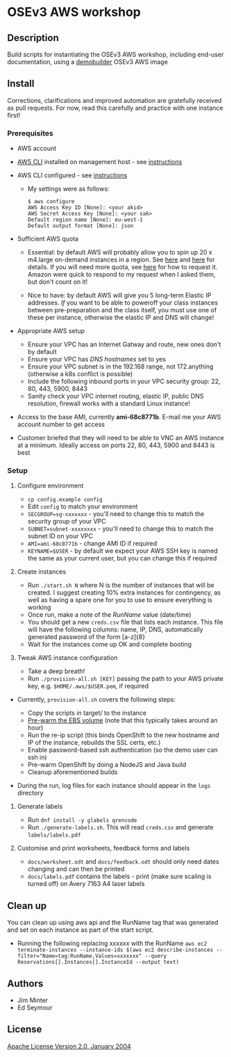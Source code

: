 # OSEv3 AWS workshop

## Description

Build scripts for instantiating the OSEv3 AWS workshop, including end-user
documentation, using a [demobuilder](https://github.com/RedHatEMEA/demobuilder)
OSEv3 AWS image

## Install

Corrections, clarifications and improved automation are gratefully received as
pull requests.  For now, read this carefully and practice with one instance
first!

### Prerequisites

* AWS account

* [AWS CLI](https://aws.amazon.com/cli/) installed on management host - see
  [instructions](http://docs.aws.amazon.com/cli/latest/userguide/installing.html)

* AWS CLI configured - see [instructions](http://docs.aws.amazon.com/cli/latest/userguide/cli-chap-getting-started.html)

  * My settings were as follows:

    ```
    $ aws configure
    AWS Access Key ID [None]: <your akid>
    AWS Secret Access Key [None]: <your sak>
    Default region name [None]: eu-west-1
    Default output format [None]: json
    ```

* Sufficient AWS quota

  * Essential: by default AWS will probably allow you to spin up 20 x m4.large
    on-demand instances in a region.  See [here](http://docs.aws.amazon.com/general/latest/gr/aws_service_limits.html#limits_ec2)
    and [here](http://aws.amazon.com/ec2/faqs/#How_many_instances_can_I_run_in_Amazon_EC2)
    for details.  If you will need more quota, see [here](http://docs.aws.amazon.com/general/latest/gr/aws_service_limits.html)
    for how to request it.  Amazon were quick to respond to my request when I
    asked them, but don't count on it!

  * Nice to have: by default AWS will give you 5 long-term Elastic IP addresses.
    *If* you want to be able to poweroff your class instances between
    pre-preparation and the class itself, you must use one of these per
    instance, otherwise the elastic IP and DNS will change!

* Appropriate AWS setup

  * Ensure your VPC has an Internet Gatway and route, new ones don't by default
  * Ensure your VPC has *DNS hostnames* set to yes
  * Ensure your VPC subnet is in the 192.168 range, not 172.anything (otherwise
    a k8s conflict is possible)
  * Include the following inbound ports in your VPC security group: 22, 80, 443,
    5900, 8443
  * Sanity check your VPC internet routing, elastic IP, public DNS resolution,
    firewall works with a standard Linux instance!

* Access to the base AMI, currently **ami-68c8771b**.  E-mail me your
  AWS account number to get access

* Customer briefed that they will need to be able to VNC an AWS instance at a
  minimum.  Ideally access on ports 22, 80, 443, 5900 and 8443 is best

### Setup

1. Configure environment

   * `cp config.example config`
   * Edit `config` to match your environment
   * `SECGROUP=sg-xxxxxxx` - you'll need to change this to match the security
     group of your VPC
   * `SUBNET=subnet-xxxxxxxx` - you'll need to change this to match the subnet
     ID on your VPC
   * `AMI=ami-68c8771b` - change AMI ID if required
   * `KEYNAME=$USER` - by default we expect your AWS SSH key is named the same
     as your current user, but you can change this if required

1. Create instances

   * Run `./start.sh N` where N is the number of instances that will be created.
     I suggest creating 10% extra instances for contingency, as well as having a
     spare one for you to use to ensure everything is working
   * Once run, make a note of the *RunName* value (date/time)
   * You should get a new `creds.csv` file that lists each instance.  This file
     will have the following columns: name, IP, DNS, automatically generated
     password of the form [a-z]{8}
   * Wait for the instances come up OK and complete booting

1. Tweak AWS instance configuration

   * Take a deep breath!
   * Run `./provision-all.sh [KEY]` passing the path to your AWS private key,
     e.g. `$HOME/.aws/$USER.pem`, if required

  * Currently, `provision-all.sh` covers the following steps:

     * Copy the scripts in target/ to the instance
     * [Pre-warm the EBS volume](http://docs.aws.amazon.com/AWSEC2/latest/UserGuide/ebs-prewarm.html)
       (note that this typically takes around an hour)
     * Run the re-ip script (this binds OpenShift to the new hostname and IP of
       the instance, rebuilds the SSL certs, etc.)
     * Enable password-based ssh authentication (so the demo user can ssh in)
     * Pre-warm OpenShift by doing a NodeJS and Java build
     * Cleanup aforementioned builds

   * During the run, log files for each instance should appear in the `logs`
     directory

1. Generate labels

   * Run `dnf install -y glabels qrencode`
   * Run `./generate-labels.sh`.  This will read `creds.csv` and generate
     `labels/labels.pdf`

1. Customise and print worksheets, feedback forms and labels

   * `docs/worksheet.odt` and `docs/feedback.odt` should only need dates
     changing and can then be printed
   * `docs/labels.pdf` contains the labels - print (make sure scaling is turned
     off) on Avery 7163 A4 laser labels

## Clean up

You can clean up using aws api and the RunName tag that was generated and set on each instance as part of the start script.

   * Running the following replacing xxxxxx with the RunName `aws ec2 terminate-instances --instance-ids $(aws ec2 describe-instances --filter="Name=tag:RunName,Values=xxxxxxx" --query Reservations[].Instances[].InstanceId --output text)`
 

## Authors

* Jim Minter
* Ed Seymour

## License

[Apache License Version 2.0, January 2004](LICENSE)
